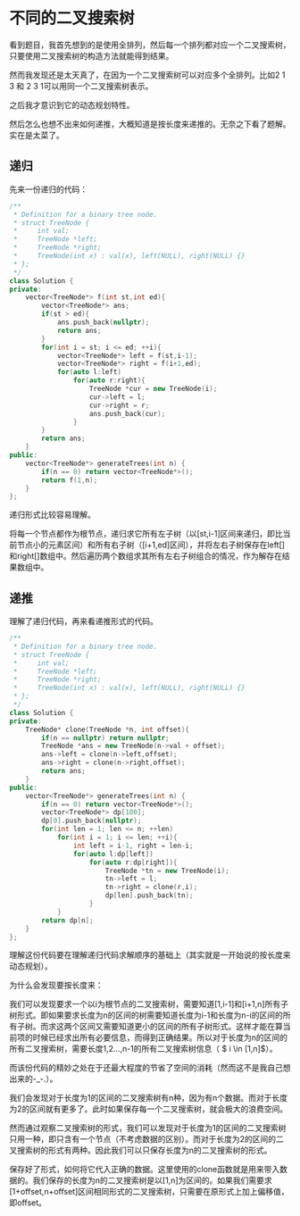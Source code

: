 # 不同的二叉搜索树

看到题目，我首先想到的是使用全排列，然后每一个排列都对应一个二叉搜索树，只要使用二叉搜索树的构造方法就能得到结果。

然而我发现还是太天真了，在因为一个二叉搜索树可以对应多个全排列。比如2 1 3 和 2 3 1可以用同一个二叉搜索树表示。



之后我才意识到它的动态规划特性。

然后怎么也想不出来如何递推，大概知道是按长度来递推的。无奈之下看了题解。实在是太菜了。



## 递归

先来一份递归的代码：

```C++
/**
 * Definition for a binary tree node.
 * struct TreeNode {
 *     int val;
 *     TreeNode *left;
 *     TreeNode *right;
 *     TreeNode(int x) : val(x), left(NULL), right(NULL) {}
 * };
 */
class Solution {
private:
    vector<TreeNode*> f(int st,int ed){
        vector<TreeNode*> ans;
        if(st > ed){
            ans.push_back(nullptr);
            return ans;
        }
        for(int i = st; i <= ed; ++i){
            vector<TreeNode*> left = f(st,i-1);
            vector<TreeNode*> right = f(i+1,ed);
            for(auto l:left)
                for(auto r:right){
                    TreeNode *cur = new TreeNode(i);
                    cur->left = l;
                    cur->right = r;
                    ans.push_back(cur);
                }
        }
        return ans;
    }
public:
    vector<TreeNode*> generateTrees(int n) {
        if(n == 0) return vector<TreeNode*>();
        return f(1,n);
    }
};
```

递归形式比较容易理解。

将每一个节点都作为根节点，递归求它所有左子树（以[st,i-1]区间来递归，即比当前节点小的元素区间）和所有右子树（[i+1,ed]区间），并将左右子树保存在left[]和right[]数组中。然后遍历两个数组求其所有左右子树组合的情况，作为解存在结果数组中。





## 递推

理解了递归代码，再来看递推形式的代码。

```c++
/**
 * Definition for a binary tree node.
 * struct TreeNode {
 *     int val;
 *     TreeNode *left;
 *     TreeNode *right;
 *     TreeNode(int x) : val(x), left(NULL), right(NULL) {}
 * };
 */
class Solution {
private:
    TreeNode* clone(TreeNode *n, int offset){
        if(n == nullptr) return nullptr;
        TreeNode *ans = new TreeNode(n->val + offset);
        ans->left = clone(n->left,offset);
        ans->right = clone(n->right,offset);
        return ans;
    }
public:
    vector<TreeNode*> generateTrees(int n) {
        if(n == 0) return vector<TreeNode*>();
        vector<TreeNode*> dp[100];
        dp[0].push_back(nullptr);
        for(int len = 1; len <= n; ++len)
            for(int i = 1; i <= len; ++i){
                int left = i-1, right = len-i;
                for(auto l:dp[left])
                    for(auto r:dp[right]){
                        TreeNode *tn = new TreeNode(i);
                        tn->left = l;
                        tn->right = clone(r,i);
                        dp[len].push_back(tn);
                    }
            }
        return dp[n];
    }
};
```

理解这份代码要在理解递归代码求解顺序的基础上（其实就是一开始说的按长度来动态规划）。

为什么会发现要按长度来：

我们可以发现要求一个以i为根节点的二叉搜索树，需要知道[1,i-1]和[i+1,n]所有子树形式。即如果要求长度为n的区间的树需要知道长度为i-1和长度为n-i的区间的所有子树。而求这两个区间又需要知道更小的区间的所有子树形式。这样才能在算当前项的时候已经求出所有必要信息，而得到正确结果。所以对于长度为n的区间的所有二叉搜索树，需要长度1,2...,n-1的所有二叉搜索树信息（ $ i \in [1,n]$）。



而该份代码的精妙之处在于还最大程度的节省了空间的消耗（然而这不是我自己想出来的-_-.）。

我们会发现对于长度为1的区间的二叉搜索树有n种，因为有n个数据。而对于长度为2的区间就有更多了。此时如果保存每一个二叉搜索树，就会极大的浪费空间。

然而通过观察二叉搜索树的形式，我们可以发现对于长度为1的区间的二叉搜索树只用一种，即只含有一个节点（不考虑数据的区别）。而对于长度为2的区间的二叉搜索树的形式有两种。因此我们可以只保存长度为n的二叉搜索树的形式。

保存好了形式，如何将它代入正确的数据。这里使用的clone函数就是用来带入数据的。我们保存的长度为n的二叉搜索树是以[1,n]为区间的。如果我们需要求[1+offset,n+offset]区间相同形式的二叉搜索树，只需要在原形式上加上偏移值，即offset。

